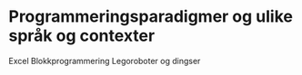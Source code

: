 # Programmeringsparadigmer og ulike språk og contexter

Excel
Blokkprogrammering
Legoroboter og dingser
